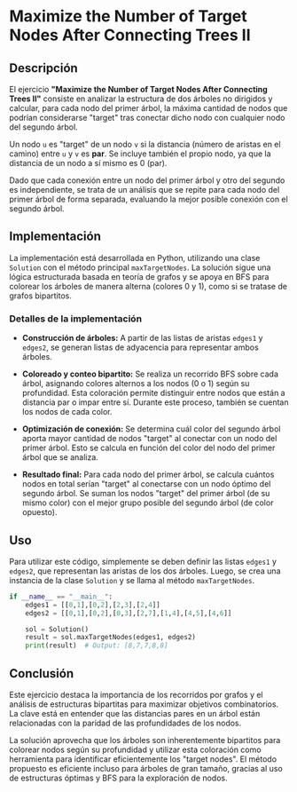 # Maximize the Number of Target Nodes After Connecting Trees II

## Descripción

El ejercicio **"Maximize the Number of Target Nodes After Connecting Trees II"** consiste en analizar la estructura de dos árboles no dirigidos y calcular, para cada nodo del primer árbol, la máxima cantidad de nodos que podrían considerarse "target" tras conectar dicho nodo con cualquier nodo del segundo árbol.

Un nodo `u` es "target" de un nodo `v` si la distancia (número de aristas en el camino) entre `u` y `v` es **par**. Se incluye también el propio nodo, ya que la distancia de un nodo a sí mismo es 0 (par).

Dado que cada conexión entre un nodo del primer árbol y otro del segundo es independiente, se trata de un análisis que se repite para cada nodo del primer árbol de forma separada, evaluando la mejor posible conexión con el segundo árbol.

## Implementación

La implementación está desarrollada en Python, utilizando una clase `Solution` con el método principal `maxTargetNodes`. La solución sigue una lógica estructurada basada en teoría de grafos y se apoya en BFS para colorear los árboles de manera alterna (colores 0 y 1), como si se tratase de grafos bipartitos.

### Detalles de la implementación

- **Construcción de árboles:** A partir de las listas de aristas `edges1` y `edges2`, se generan listas de adyacencia para representar ambos árboles.
  
- **Coloreado y conteo bipartito:** Se realiza un recorrido BFS sobre cada árbol, asignando colores alternos a los nodos (0 o 1) según su profundidad. Esta coloración permite distinguir entre nodos que están a distancia par o impar entre sí. Durante este proceso, también se cuentan los nodos de cada color.

- **Optimización de conexión:** Se determina cuál color del segundo árbol aporta mayor cantidad de nodos "target" al conectar con un nodo del primer árbol. Esto se calcula en función del color del nodo del primer árbol que se analiza.

- **Resultado final:** Para cada nodo del primer árbol, se calcula cuántos nodos en total serían "target" al conectarse con un nodo óptimo del segundo árbol. Se suman los nodos "target" del primer árbol (de su mismo color) con el mejor grupo posible del segundo árbol (de color opuesto).

## Uso

Para utilizar este código, simplemente se deben definir las listas `edges1` y `edges2`, que representan las aristas de los dos árboles. Luego, se crea una instancia de la clase `Solution` y se llama al método `maxTargetNodes`.

```python
if __name__ == "__main__":
    edges1 = [[0,1],[0,2],[2,3],[2,4]]
    edges2 = [[0,1],[0,2],[0,3],[2,7],[1,4],[4,5],[4,6]]

    sol = Solution()
    result = sol.maxTargetNodes(edges1, edges2)
    print(result)  # Output: [8,7,7,8,8]
```

## Conclusión

Este ejercicio destaca la importancia de los recorridos por grafos y el análisis de estructuras bipartitas para maximizar objetivos combinatorios. La clave está en entender que las distancias pares en un árbol están relacionadas con la paridad de las profundidades de los nodos.

La solución aprovecha que los árboles son inherentemente bipartitos para colorear nodos según su profundidad y utilizar esta coloración como herramienta para identificar eficientemente los "target nodes". El método propuesto es eficiente incluso para árboles de gran tamaño, gracias al uso de estructuras óptimas y BFS para la exploración de nodos.
